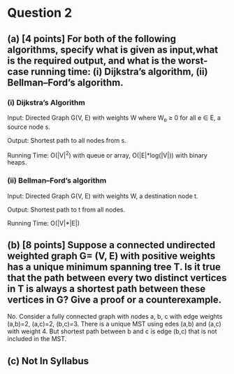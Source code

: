 # Question 2
## (a) [4 points] For both of the following algorithms, specify what is given as input,what is the required output, and what is the worst-case running time: (i) Dijkstra’s algorithm, (ii) Bellman–Ford’s algorithm.

### (i) Dijkstra’s Algorithm
Input: Directed Graph G(V, E) with weights W where W<sub>e</sub> ≥ 0 for all e ∈ E, a source node s.

Output: Shortest path to all nodes from s.

Running Time: O(|V|<sup>2</sup>) with queue or array, O(|E|\*log(|V|)) with binary heaps.

### (ii) Bellman–Ford’s algorithm
Input: Directed Graph G(V, E) with weights W, a destination node t.

Output: Shortest path to t from all nodes.

Running Time: O(|V|\*|E|)

## (b) [8 points] Suppose a connected undirected weighted graph G= (V, E) with positive  weights has a unique minimum spanning  tree T. Is it true that the path between every two distinct vertices in T is always a shortest path between these vertices in G? Give a proof or a counterexample.

No. Consider a fully connected graph with nodes a, b, c with edge weights (a,b)=2, (a,c)=2, (b,c)=3. There is a unique MST using edes (a,b) and (a,c) with weight 4. But shortest path between b and c is edge (b,c) that is not included in the MST.

## (c) Not In Syllabus